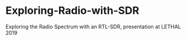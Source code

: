 # Exploring-Radio-with-SDR
Exploring the Radio Spectrum with an RTL-SDR, presentation at LETHAL 2019
